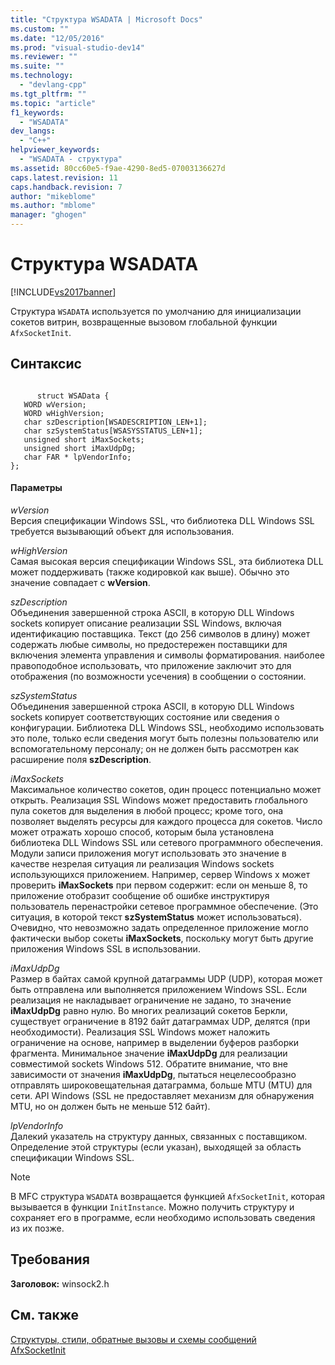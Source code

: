 ```yaml
---
title: "Структура WSADATA | Microsoft Docs"
ms.custom: ""
ms.date: "12/05/2016"
ms.prod: "visual-studio-dev14"
ms.reviewer: ""
ms.suite: ""
ms.technology: 
  - "devlang-cpp"
ms.tgt_pltfrm: ""
ms.topic: "article"
f1_keywords: 
  - "WSADATA"
dev_langs: 
  - "C++"
helpviewer_keywords: 
  - "WSADATA - структура"
ms.assetid: 80cc60e5-f9ae-4290-8ed5-07003136627d
caps.latest.revision: 11
caps.handback.revision: 7
author: "mikeblome"
ms.author: "mblome"
manager: "ghogen"
---
```

# Структура WSADATA
[!INCLUDE[vs2017banner](../../assembler/inline/includes/vs2017banner.md)]

Структура `WSADATA` используется по умолчанию для инициализации сокетов витрин, возвращенные вызовом глобальной функции `AfxSocketInit`.  
  
## Синтаксис  
  
```  
  
      struct WSAData {  
   WORD wVersion;  
   WORD wHighVersion;  
   char szDescription[WSADESCRIPTION_LEN+1];  
   char szSystemStatus[WSASYSSTATUS_LEN+1];  
   unsigned short iMaxSockets;  
   unsigned short iMaxUdpDg;  
   char FAR * lpVendorInfo;  
};  
```  
  
#### Параметры  
 *wVersion*  
 Версия спецификации Windows SSL, что библиотека DLL Windows SSL требуется вызывающий объект для использования.  
  
 *wHighVersion*  
 Самая высокая версия спецификации Windows SSL, эта библиотека DLL может поддерживать \(также кодировкой как выше\).  Обычно это значение совпадает с **wVersion**.  
  
 *szDescription*  
 Объединения завершенной строка ASCII, в которую DLL Windows sockets копирует описание реализации SSL Windows, включая идентификацию поставщика.  Текст \(до 256 символов в длину\) может содержать любые символы, но предостережен поставщики для включения элемента управления и символы форматирования. наиболее правоподобное использовать, что приложение заключит это для отображения \(по возможности усечения\) в сообщении о состоянии.  
  
 *szSystemStatus*  
 Объединения завершенной строка ASCII, в которую DLL Windows sockets копирует соответствующих состояние или сведения о конфигурации.  Библиотека DLL Windows SSL, необходимо использовать это поле, только если сведения могут быть полезны пользователю или вспомогательному персоналу; он не должен быть рассмотрен как расширение поля **szDescription**.  
  
 *iMaxSockets*  
 Максимальное количество сокетов, один процесс потенциально может открыть.  Реализация SSL Windows может предоставить глобального пула сокетов для выделения в любой процесс; кроме того, она позволяет выделять ресурсы для каждого процесса для сокетов.  Число может отражать хорошо способ, которым была установлена библиотека DLL Windows SSL или сетевого программного обеспечения.  Модули записи приложения могут использовать это значение в качестве незрелая ситуация ли реализация Windows sockets использующихся приложением.  Например, сервер Windows x может проверить **iMaxSockets** при первом содержит: если он меньше 8, то приложение отобразит сообщение об ошибке инструктируя пользователь перенастройки сетевое программное обеспечение. \(Это ситуация, в которой текст **szSystemStatus** может использоваться\). Очевидно, что невозможно задать определенное приложение могло фактически выбор сокеты **iMaxSockets**, поскольку могут быть другие приложения Windows SSL в использовании.  
  
 *iMaxUdpDg*  
 Размер в байтах самой крупной датаграммы UDP \(UDP\), которая может быть отправлена или выполняется приложением Windows SSL.  Если реализация не накладывает ограничение не задано, то значение **iMaxUdpDg** равно нулю.  Во многих реализаций сокетов Беркли, существует ограничение в 8192 байт датаграммах UDP, делятся \(при необходимости\).  Реализация SSL Windows может наложить ограничение на основе, например в выделении буферов разборки фрагмента.  Минимальное значение **iMaxUdpDg** для реализации совместимой sockets Windows 512.  Обратите внимание, что вне зависимости от значения **iMaxUdpDg**, пытаться нецелесообразно отправлять широковещательная датаграмма, больше MTU \(MTU\) для сети. API Windows \(SSL не предоставляет механизм для обнаружения MTU, но он должен быть не меньше 512 байт\).  
  
 *lpVendorInfo*  
 Далекий указатель на структуру данных, связанных с поставщиком.  Определение этой структуры \(если указан\), выходящей за область спецификации Windows SSL.  
  
> [!NOTE]
>  В MFC структура `WSADATA` возвращается функцией `AfxSocketInit`, которая вызывается в функции `InitInstance`.  Можно получить структуру и сохраняет его в программе, если необходимо использовать сведения из их позже.  
  
## Требования  
 **Заголовок:** winsock2.h  
  
## См. также  
 [Структуры, стили, обратные вызовы и схемы сообщений](../../mfc/reference/structures-styles-callbacks-and-message-maps.md)   
 [AfxSocketInit](../Topic/AfxSocketInit.md)